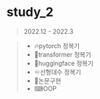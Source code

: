 # study_2
> 2022.12 - 2022.3 

> - 🔥pytorch 정복기
> - 🤖transformer 정복기
> - 🤗huggingface 정복기
> - ♾️선형대수 정복기
> - 📄논문구현 
> - ⌨OOP 


